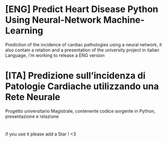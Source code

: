 # [ENG] Predict Heart Disease Python Using Neural-Network Machine-Learning
Prediction of the incidence of cardiac pathologies using a neural network, 
it also contain a relation and a presentation of the university project in italian Language,
i'm working to release a ENG version

# [ITA] Predizione sull’incidenza di Patologie Cardiache utilizzando una Rete Neurale
Progetto universitario Magistrale, contenente codice sorgente in Python, presentazione e relazione 

#
if you use it please add a Star ! <3
